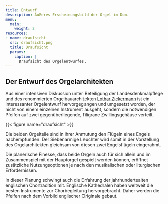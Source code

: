 ```yaml
---
title: Entwurf
description: Äußeres Erscheinungsbild der Orgel im Dom.
menu:
  main:
    weight: 2
resources:
- name: draufsicht
  src: draufsicht.png
  title: Draufsicht
  params:
    caption: |
      Draufsicht des Orgelentwurfes.
---
```


## Der Entwurf des Orgelarchitekten

Aus einer intensiven Diskussion unter Beteiligung der Landesdenkmalpflege und des renommierten Orgelbauarchitekten [Lothar Zickermann](https://orgelarchitektur-zickermann.de/aktuell/) ist ein interessanter Orgelentwurf hervorgegangen und umgesetzt worden, der nicht von einem einzelnen Instrument ausgeht, sondern die notwendigen Pfeifen auf zwei gegenüberliegende, filigrane Zwillingsgehäuse verteilt.

{{< figure name="draufsicht" >}}

Die beiden Orgelteile sind in ihrer Anmutung den Flügeln eines Engels nachempfunden. Der Siebenarmige Leuchter wird somit in der Vorstellung des Orgelarchitekten gleichsam von diesen zwei Engelsflügeln eingerahmt.

Die planerische Finesse, dass beide Orgeln auch für sich allein und im Zusammenspiel mit der Hauptorgel gespielt werden können, eröffnet zusätzliche Nutzungsoptionen je nach den musikalischen oder liturgischen Erfordernissen.

In dieser Planung schwingt auch die Erfahrung der jahrhundertealten englischen Chortradition mit. Englische Kathedralen haben weltweit die besten Instrumente zur Chorbegleitung hervorgebracht. Daher werden die Pfeifen nach dem Vorbild englischer Originale gebaut.
